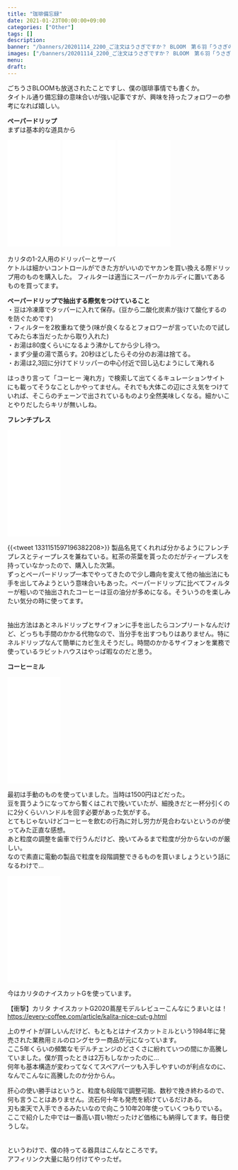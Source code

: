 ```yaml
---
title: "珈琲備忘録"
date: 2021-01-23T00:00:00+09:00
categories: ["Other"]
tags: []
description:
banner: "/banners/20201114_2200_ご注文はうさぎですか？ BLOOM　第６羽「うさぎの団体さんも大歓迎です」 20201114_22.18.41.jpg"
images: ["/banners/20201114_2200_ご注文はうさぎですか？ BLOOM　第６羽「うさぎの団体さんも大歓迎です」 20201114_22.18.41.jpg"]
menu: 
draft:
---
```

ごちうさBLOOMも放送されたことですし、僕の珈琲事情でも書くか。  
タイトル通り備忘録の意味合いが強い記事ですが、興味を持ったフォロワーの参考になれば嬉しい。
<!--more-->
**ペーパードリップ**  
まずは基本的な道具から
<iframe style="width:120px;height:240px;" marginwidth="0" marginheight="0" scrolling="no" frameborder="0" src="//rcm-fe.amazon-adsystem.com/e/cm?lt1=_blank&bc1=000000&IS2=1&bg1=FFFFFF&fc1=000000&lc1=0000FF&t=sagamino-22&language=ja_JP&o=9&p=8&l=as4&m=amazon&f=ifr&ref=as_ss_li_til&asins=B001TM6FE8&linkId=ffa9db915f32617a17b69bf72d3b7c37"></iframe>
<iframe style="width:120px;height:240px;" marginwidth="0" marginheight="0" scrolling="no" frameborder="0" src="//rcm-fe.amazon-adsystem.com/e/cm?lt1=_blank&bc1=000000&IS2=1&bg1=FFFFFF&fc1=000000&lc1=0000FF&t=sagamino-22&language=ja_JP&o=9&p=8&l=as4&m=amazon&f=ifr&ref=as_ss_li_til&asins=B0038L8RFI&linkId=136ecd01b232acd165244a7b7fb9857e"></iframe>
<iframe style="width:120px;height:240px;" marginwidth="0" marginheight="0" scrolling="no" frameborder="0" src="//rcm-fe.amazon-adsystem.com/e/cm?lt1=_blank&bc1=000000&IS2=1&bg1=FFFFFF&fc1=000000&lc1=0000FF&t=sagamino-22&language=ja_JP&o=9&p=8&l=as4&m=amazon&f=ifr&ref=as_ss_li_til&asins=B000IGOXLS&linkId=949d0230f07aeec39df2a27a1f93a56b"></iframe>

カリタの1-2人用のドリッパーとサーバ  
ケトルは細かいコントロールができた方がいいのでヤカンを買い換える際ドリップ用のものを購入した。
フィルターは適当にスーパーかカルディに置いてあるものを買ってます。

**ペーパードリップで抽出する際気をつけていること**  
・豆は冷凍庫でタッパーに入れて保存。(豆から二酸化炭素が抜けて酸化するのを防ぐためです)  
・フィルターを2枚重ねて使う(味が良くなるとフォロワーが言っていたので試してみたら本当だったから取り入れた)  
・お湯は80度くらいになるよう沸かしてから少し待つ。  
・まず少量の湯で蒸らす。20秒ほどしたらその分のお湯は捨てる。  
・お湯は2,3回に分けてドリッパーの中心付近で回し込むようにして淹れる

はっきり言って「コーヒー 淹れ方」で検索して出てくるキュレーションサイトにも載ってそうなことしかやってません。それでも大体この辺にさえ気をつけていれば、そこらのチェーンで出されているものより全然美味しくなる。細かいことやりだしたらキリが無いしね。

**フレンチプレス**  
<iframe style="width:120px;height:240px;" marginwidth="0" marginheight="0" scrolling="no" frameborder="0" src="//rcm-fe.amazon-adsystem.com/e/cm?lt1=_blank&bc1=000000&IS2=1&bg1=FFFFFF&fc1=000000&lc1=0000FF&t=sagamino-22&language=ja_JP&o=9&p=8&l=as4&m=amazon&f=ifr&ref=as_ss_li_til&asins=B07BX75ZR3&linkId=b528c3b3a024cda52c03954cb8527125"></iframe>

{{<tweet 1331151597196382208>}}
製品名見てくれれば分かるようにフレンチプレスとティープレスを兼ねている。紅茶の茶葉を貰ったのだがティープレスを持っていなかったので、購入した次第。  
ずっとペーパードリップ一本でやってきたので少し趣向を変えて他の抽出法にも手を出してみようという意味合いもあった。ペーパードリップに比べてフィルターが粗いので抽出されたコーヒーは豆の油分が多めになる。そういうのを楽しみたい気分の時に使ってます。
</br></br></br>
抽出方法はあとネルドリップとサイフォンに手を出したらコンプリートなんだけど、どっちも手間のかかる代物なので、当分手を出すつもりはありません。特にネルドリップなんて簡単にカビ生えそうだし。時間のかかるサイフォンを業務で使っているラビットハウスはやっぱ暇なのだと思う。

**コーヒーミル**  
<iframe style="width:120px;height:240px;" marginwidth="0" marginheight="0" scrolling="no" frameborder="0" src="//rcm-fe.amazon-adsystem.com/e/cm?lt1=_blank&bc1=000000&IS2=1&bg1=FFFFFF&fc1=000000&lc1=0000FF&t=sagamino-22&language=ja_JP&o=9&p=8&l=as4&m=amazon&f=ifr&ref=as_ss_li_til&asins=B0006BLI2W&linkId=af3ff9ff00a5319f97c1a7c668e40e9e"></iframe>

最初は手動のものを使っていました。当時は1500円ほどだった。  
豆を買うようになってから暫くはこれで挽いていたが、細挽きだと一杯分引くのに2分くらいハンドルを回す必要があった気がする。  
とてもじゃないけどコーヒーを飲むの行為に対し労力が見合わないというのが使ってみた正直な感想。  
あと粒度の調整を歯車で行うんだけど、挽いてみるまで粒度が分からないのが厳しい。  
なので素直に電動の製品で粒度を段階調整できるものを買いましょうという話になるわけで…
<iframe style="width:120px;height:240px;" marginwidth="0" marginheight="0" scrolling="no" frameborder="0" src="//rcm-fe.amazon-adsystem.com/e/cm?lt1=_blank&bc1=000000&IS2=1&bg1=FFFFFF&fc1=000000&lc1=0000FF&t=sagamino-22&language=ja_JP&o=9&p=8&l=as4&m=amazon&f=ifr&ref=as_ss_li_til&asins=B08BTSNJZH&linkId=ba3e0d759c8a1d2bbb0b8a3fc7f25d3b"></iframe>

今はカリタのナイスカットGを使っています。  

【衝撃】カリタ ナイスカットG2020蔦屋モデルレビューこんなにうまいとは！  
https://every-coffee.com/article/kalita-nice-cut-g.html  

上のサイトが詳しいんだけど、もともとはナイスカットミルという1984年に発売された業務用ミルのロングセラー商品が元になっています。  
ここ5年くらいの頻繁なモデルチェンジのどさくさに紛れていつの間にか高騰していました。僕が買ったときは2万もしなかったのに…  
何年も基本構造が変わってなくてスペアパーツも入手しやすいのが利点なのに、なんでこんなに高騰したのか分からん。  

肝心の使い勝手はというと、粒度も8段階で調整可能、数秒で挽き終わるので、何も言うことはありません。流石何十年も発売を続けているだけある。  
刃も楽天で入手できるみたいなので向こう10年20年使っていくつもりでいる。  
ここで紹介した中では一番高い買い物だったけど価格にも納得してます。毎日使うしな。
</br></br></br>
というわけで、僕の持ってる器具はこんなところです。  
アフィリンク大量に貼り付けてやったぜ。